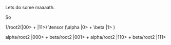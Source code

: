 Lets do some maaaath.

So

1/root2(|00> + |11>) \tensor (\alpha |0> + \beta |1> )

alpha/root2 |000> +
beta/root2 |001> +
alpha/root2 |110> +
beta/root2 |111>
